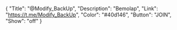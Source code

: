 {
"Title": "@Modify_BackUp",
"Description": "Bemolap",
"Link": "https://t.me/Modify_BackUp",
"Color": "#40d146",
"Button": "JOIN",
"Show": "off"
}
